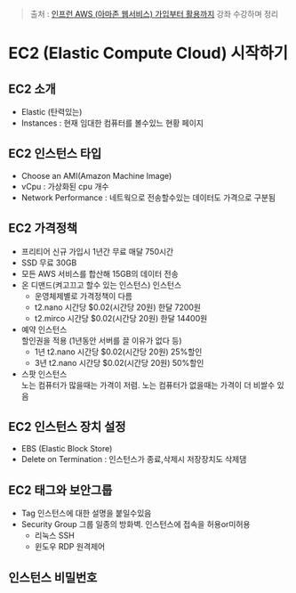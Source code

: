 > 출처 : [인프런 AWS (아마존 웹서비스) 가입부터 활용까지](https://www.inflearn.com/course/aws-%EC%95%84%EB%A7%88%EC%A1%B4-%EC%9B%B9%EC%84%9C%EB%B9%84%EC%8A%A4-%EA%B0%80%EC%9E%85%EB%B6%80%ED%84%B0-%ED%99%9C%EC%9A%A9%EA%B9%8C%EC%A7%80)  강좌 수강하며 정리

# EC2 (Elastic Compute Cloud) 시작하기
## EC2 소개
- Elastic (탄력있는)
- Instances : 현재 임대한 컴퓨터를 볼수있느 현황 페이지

## EC2 인스턴스 타입  
- Choose an AMI(Amazon Machine Image) 
- vCpu : 가상화된 cpu 개수
- Network Performance : 네트웍으로 전송할수있는 데이터도 가격으로 구분됨

## EC2 가격정책
- 프리티어 신규 가입시 1년간 무료 매달 750시간
- SSD 무료 30GB
- 모든 AWS 서비스를 합산해 15GB의 데이터 전송 
- 온 디맨드(켜고끄고 할수 있는 인스턴스) 인스턴스
    * 운영체제별로 가격정책이 다름
    * t2.nano 시간당 $0.02(시간당 20원) 한달 7200원
    * t2.mirco 시간당 $0.02(시간당 20원) 한달 14400원
- 예약 인스턴스  
할인권을 적용 (1년동안 서버를 끌 이유가 없다 등)
    * 1년 t2.nano 시간당 $0.02(시간당 20원) 25%할인
    * 3년 t2.nano 시간당 $0.02(시간당 20원) 50%할인
- 스팟 인스턴스   
노는 컴퓨터가 많을때는 가격이 저렴.
노는 컴퓨터가 없을때는 가격이 더 비쌀수 있음

## EC2 인스턴스 장치 설정
- EBS (Elastic Block Store)
- Delete on Termination : 인스턴스가 종료,삭제시 저장장치도 삭제댐

## EC2 태그와 보안그룹
- Tag 인스턴스에 대한 설명을 붙일수있음
- Security Group 그룹
일종의 방화벽. 인스턴스에 접속을 허용or미허용
    * 리눅스 SSH
    * 윈도우 RDP 원격제어 

## 인스턴스 비밀번호
